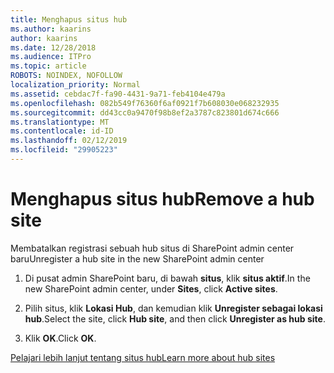 ```yaml
---
title: Menghapus situs hub
ms.author: kaarins
author: kaarins
ms.date: 12/28/2018
ms.audience: ITPro
ms.topic: article
ROBOTS: NOINDEX, NOFOLLOW
localization_priority: Normal
ms.assetid: cebdac7f-fa90-4431-9a71-feb4104e479a
ms.openlocfilehash: 082b549f76360f6af0921f7b608030e068232935
ms.sourcegitcommit: dd43cc0a9470f98b8ef2a3787c823801d674c666
ms.translationtype: MT
ms.contentlocale: id-ID
ms.lasthandoff: 02/12/2019
ms.locfileid: "29905223"
---
```

# <a name="remove-a-hub-site"></a><span data-ttu-id="a8479-102">Menghapus situs hub</span><span class="sxs-lookup"><span data-stu-id="a8479-102">Remove a hub site</span></span>

<span data-ttu-id="a8479-103">Membatalkan registrasi sebuah hub situs di SharePoint admin center baru</span><span class="sxs-lookup"><span data-stu-id="a8479-103">Unregister a hub site in the new SharePoint admin center</span></span>
  
1. <span data-ttu-id="a8479-104">Di pusat admin SharePoint baru, di bawah **situs**, klik **situs aktif**.</span><span class="sxs-lookup"><span data-stu-id="a8479-104">In the new SharePoint admin center, under **Sites**, click **Active sites**.</span></span> 
    
2. <span data-ttu-id="a8479-105">Pilih situs, klik **Lokasi Hub**, dan kemudian klik **Unregister sebagai lokasi hub**.</span><span class="sxs-lookup"><span data-stu-id="a8479-105">Select the site, click **Hub site**, and then click **Unregister as hub site**.</span></span> 
    
3. <span data-ttu-id="a8479-106">Klik **OK**.</span><span class="sxs-lookup"><span data-stu-id="a8479-106">Click **OK**.</span></span> 
    
[<span data-ttu-id="a8479-107">Pelajari lebih lanjut tentang situs hub</span><span class="sxs-lookup"><span data-stu-id="a8479-107">Learn more about hub sites</span></span>](https://support.office.com/article/what-is-a-sharepoint-hub-site-fe26ae84-14b7-45b6-a6d1-948b3966427f?ui=en-US&amp;rs=en-US&amp;ad=US)
  

